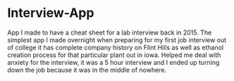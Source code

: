# Interview-App
App I made to have a cheat sheet for a lab interview back in 2015.
The simplest app I made overnight when preparing for my first job interview out of college it has complete company history on Flint Hills as well as ethanol creation process for that particular plant out in iowa.
Helped me deal with anxiety for the interview, it was a 5 hour interview and I ended up turning down the job because it was in the middle of nowhere.
